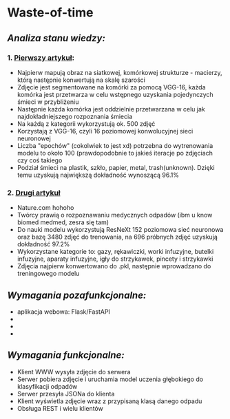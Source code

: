 # **Waste-of-time**

## *Analiza stanu wiedzy:*
### 1. [Pierwszy artykuł](https://www.google.com/url?sa=t&rct=j&q=&esrc=s&source=web&cd=&ved=2ahUKEwiLhYH4wer6AhVN6CoKHX7gCToQFnoECA0QAQ&url=https%3A%2F%2Fwww.mdpi.com%2F2071-1050%2F14%2F16%2F10226%2Fpdf%3Fversion%3D1660737939&usg=AOvVaw2gwoqcSkbKwttH8brH17_p):
  * Najpierw mapują obraz na siatkowej, komórkowej strukturze - macierzy, którą następnie konwertują na skalę szarości
  * Zdjęcie jest segmentowane na komórki za pomocą VGG-16, każda komórka jest przetwarza w celu wstępnego uzyskania pojedynczych śmieci w przybliżeniu
  * Następnie każda komórka jest oddzielnie przetwarzana w celu jak najdokładniejszego rozpoznania śmiecia
  * Na każdą z kategorii wykorzystują ok. 500 zdjęć
  * Korzystają z VGG-16, czyli 16 poziomowej konwolucyjnej sieci neuronowej
  * Liczba "epochów" (cokolwiek to jest xd) potrzebna do wytrenowania modelu to około 100 (prawdopodobnie to jakieś iteracje po zdjęciach czy coś takiego
  * Podział śmieci na plastik, szkło, papier, metal, trash(unknown). Dzięki temu uzyskują największą dokładność wynoszącą 96.1%
### 2. [Drugi artykuł](https://www.nature.com/articles/s41598-022-06146-2#Abs1)
  * Nature.com hohoho
  * Twórcy prawią o rozpoznawaniu medycznych odpadów (ibm u know biomed medmed, zesra się tam)
  * Do nauki modelu wykorzystują ResNeXt 152 poziomowa sieć neuronowa oraz bazę 3480 zdjęć do trenowania, na 696 próbnych zdjęć uzyskują dokładność 97.2%
  * Wykorzystane kategorie to: gazy, rękawiczki, worki infuzyjne, butelki infuzyjne, aparaty infuzyjne, igły do strzykawek, pincety i strzykawki
  * Zdjęcia najpierw konwertowano do .pkl, następnie wprowadzano do treningowego modelu
## *Wymagania pozafunkcjonalne:*
- aplikacja webowa: Flask/FastAPI
-
-
-
## *Wymagania funkcjonalne:*
- Klient WWW wysyła zdjęcie do serwera
- Serwer pobiera zdjęcie i uruchamia model uczenia głębokiego do klasyfikacji odpadów
- Serwer przesyła JSONa do klienta
- Klient wyświetla zdjęcie wraz z przypisaną klasą danego odpadu
- Obsługa REST i wielu klientów
